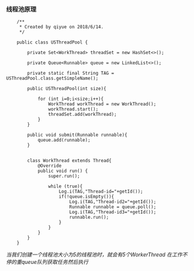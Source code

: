 ### 线程池原理



        /**
         * Created by qiyue on 2018/6/14.
         */
        
        public class USThreadPool {
        
            private Set<WorkThread> threadSet = new HashSet<>();
        
            private Queue<Runnable> queue = new LinkedList<>();
        
            private static final String TAG = USThreadPool.class.getSimpleName();
        
            public USThreadPool(int size){
        
                for (int i=0;i<size;i++){
                    WorkThread workThread = new WorkThread();
                    workThread.start();
                    threadSet.add(workThread);
                }
            }
        
            public void submit(Runnable runnable){
                queue.add(runnable);
            }
        
        
            class WorkThread extends Thread{
                @Override
                public void run() {
                    super.run();
        
                    while (true){
                        Log.i(TAG,"Thread-id="+getId());
                        if(!queue.isEmpty()){
                            Log.i(TAG,"Thread-id2="+getId());
                            Runnable runnable = queue.poll();
                            Log.i(TAG,"Thread-id3="+getId());
                            runnable.run();
                        }
                    }
                }
            }
        }

*当我们创建一个线程池大小为5的线程池时，就会有5个WorkerThread 在工作不停的重queue队列获取任务然后执行*